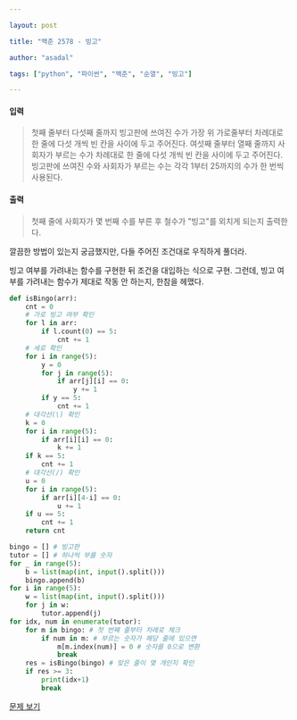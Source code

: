 ```yaml
---

layout: post

title: "백준 2578 - 빙고"

author: "asadal"

tags: ["python", "파이썬", "백준", "순열", "빙고"]

---
```


#### 입력

> 첫째 줄부터 다섯째 줄까지 빙고판에 쓰여진 수가 가장 위 가로줄부터 차례대로 한 줄에 다섯 개씩 빈 칸을 사이에 두고 주어진다. 여섯째 줄부터 열째 줄까지 사회자가 부르는 수가 차례대로 한 줄에 다섯 개씩 빈 칸을 사이에 두고 주어진다. 빙고판에 쓰여진 수와 사회자가 부르는 수는 각각 1부터 25까지의 수가 한 번씩 사용된다.

#### 출력

>첫째 줄에 사회자가 몇 번째 수를 부른 후 철수가 "빙고"를 외치게 되는지 출력한다.

깔끔한 방법이 있는지 궁금했지만, 다들 주어진 조건대로 우직하게 풀더라.

빙고 여부를 가려내는 함수를 구현한 뒤 조건을 대입하는 식으로 구현. 그런데, 빙고 여부를 가려내는 함수가 제대로 작동 안 하는지, 한참을 헤맸다. 

```python
def isBingo(arr):
    cnt = 0
    # 가로 빙고 여부 확인
    for l in arr:
        if l.count(0) == 5: 
            cnt += 1
    # 세로 확인
    for i in range(5): 
        y = 0
        for j in range(5):
            if arr[j][i] == 0:
                y += 1
        if y == 5:
            cnt += 1
    # 대각선(\) 확인
    k = 0
    for i in range(5): 
        if arr[i][i] == 0:
            k += 1
    if k == 5:
        cnt += 1
    # 대각선(/) 확인
    u = 0
    for i in range(5): 
        if arr[i][4-i] == 0:
            u += 1
    if u == 5:
        cnt += 1
    return cnt

bingo = [] # 빙고판
tutor = [] # 하나씩 부를 숫자
for _ in range(5):
    b = list(map(int, input().split()))
    bingo.append(b)
for i in range(5):
    w = list(map(int, input().split()))
    for j in w:
        tutor.append(j)
for idx, num in enumerate(tutor):
    for m in bingo: # 첫 번째 줄부터 차례로 체크
        if num in m: # 부르는 숫자가 해당 줄에 있으면
            m[m.index(num)] = 0 # 숫자를 0으로 변환
            break
    res = isBingo(bingo) # 맞은 줄이 몇 개인지 확인
    if res >= 3:
        print(idx+1)
        break
```
[문제 보기](https://www.acmicpc.net/problem/2578)


